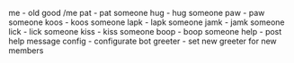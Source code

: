me - old good /me
pat - pat someone
hug - hug someone
paw - paw someone
koos - koos someone
lapk - lapk someone
jamk - jamk someone
lick - lick someone
kiss - kiss someone
boop - boop someone
help - post help message
config - configurate bot
greeter - set new greeter for new members
